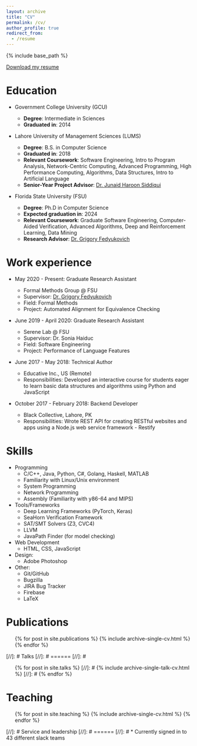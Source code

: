 ```yaml
---
layout: archive
title: "CV"
permalink: /cv/
author_profile: true
redirect_from:
  - /resume
---
```


{% include base_path %}

[Download my resume](/files/resume.pdf)

Education
======
* Government College University (GCU)
  * <b>Degree</b>: Intermediate in Sciences
  * <b>Graduated in</b>: 2014

* Lahore University of Management Sciences (LUMS)
  * <b>Degree</b>: B.S. in Computer Science
  * <b>Graduated in</b>: 2018
  * <b>Relevant Coursework</b>: Software Engineering, Intro to Program Analysis, Network-Centric Computing, Advanced Programming, High Performance Computing, Algorithms, Data Structures, Intro to Artificial Language
  * <b>Senior-Year Project Advisor</b>: [Dr. Junaid Haroon Siddiqui](https://www.junaidharoonsiddiqui.com/)

* Florida State University (FSU)
  * <b>Degree</b>: Ph.D in Computer Science
  * <b>Expected graduation in</b>: 2024
  * <b>Relevant Coursework</b>: Graduate Software Engineering, Computer-Aided Verification, Advanced Algorithms, Deep and Reinforcement Learning, Data Mining
  * <b>Research Advisor</b>: [Dr. Grigory Fedyukovich](https://www.cs.fsu.edu/~grigory/) 

Work experience
======
* May 2020 - Present: Graduate Research Assistant
  * Formal Methods Group @ FSU
  * Supervisor: [Dr. Grigory Fedyukovich](http://www.cs.fsu.edu/~grigory/)
  * Field: Formal Methods
  * Project: Automated Alignment for Equivalence Checking

* June 2019 - April 2020: Graduate Research Assistant
  * Serene Lab @ FSU
  * Supervisor: Dr. Sonia Haiduc
  * Field: Software Engineering
  * Project: Performance of Language Features

* June 2017 - May 2018: Technical Author
  * Educative Inc., US (Remote)
  * Responsibilities: Developed an interactive course for students eager to learn basic
data structures and algorithms using Python and JavaScript

* October 2017 - February 2018: Backend Developer
  * Black Collective, Lahore, PK
  * Responsibilities: Wrote REST API for creating RESTful websites and apps using a Node.js web service framework - Restify

Skills
======
* Programming
  * C/C++, Java, Python, C#, Golang, Haskell, MATLAB
  * Familiarity with Linux/Unix environment
  * System Programming
  * Network Programming
  * Assembly (Familiarity with y86-64 and MIPS)
* Tools/Frameworks
  * Deep Learning Frameworks (PyTorch, Keras)
  * SeaHorn Verification Framework
  * SAT/SMT Solvers (Z3, CVC4)
  * LLVM
  * JavaPath Finder (for model checking)
* Web Development
  * HTML, CSS, JavaScript
* Design:
  * Adobe Photoshop
* Other: 
  * Git/GitHub
  * Bugzilla
  * JIRA Bug Tracker
  * Firebase
  * LaTeX

Publications
======
  <ul>{% for post in site.publications %}
    {% include archive-single-cv.html %}
  {% endfor %}</ul>
  
[//]: # Talks
[//]: # ======
[//]: # <ul>{% for post in site.talks %}
[//]: # {% include archive-single-talk-cv.html %}
[//]: # {% endfor %}</ul>
  
Teaching
======
  <ul>{% for post in site.teaching %}
    {% include archive-single-cv.html %}
  {% endfor %}</ul>
  
[//]: # Service and leadership
[//]: # ======
[//]: # * Currently signed in to 43 different slack teams

